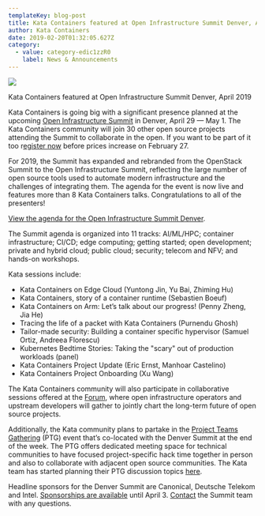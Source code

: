 ```yaml
---
templateKey: blog-post
title: Kata Containers featured at Open Infrastructure Summit Denver, April 2019
author: Kata Containers
date: 2019-02-20T01:32:05.627Z
category:
  - value: category-edic1zzR0
    label: News & Announcements
---
```

![](/img/1_7tzgmtin0bhn6sqdxzjrjg.webp)

Kata Containers featured at Open Infrastructure Summit Denver, April 2019

Kata Containers is going big with a significant presence planned at the upcoming [Open Infrastructure Summit](https://www.openstack.org/summit/denver-2019/) in Denver, April 29 — May 1. The Kata Containers community will join 30 other open source projects attending the Summit to collaborate in the open. If you want to be part of it too r[egister now](https://openinfrasummitandptgdenver.eventbrite.com) before prices increase on February 27.

For 2019, the Summit has expanded and rebranded from the OpenStack Summit to the Open Infrastructure Summit, reflecting the large number of open source tools used to automate modern infrastructure and the challenges of integrating them. The agenda for the event is now live and features more than 8 Kata Containers talks. Congratulations to all of the presenters!

[View the agenda for the Open Infrastructure Summit Denver](https://www.openstack.org/summit/denver-2019/summit-schedule#day=2019-04-29).

The Summit agenda is organized into 11 tracks: AI/ML/HPC; container infrastructure; CI/CD; edge computing; getting started; open development; private and hybrid cloud; public cloud; security; telecom and NFV; and hands-on workshops.

Kata sessions include:

* Kata Containers on Edge Cloud (Yuntong Jin, Yu Bai, Zhiming Hu)
* Kata Containers, story of a container runtime (Sebastien Boeuf)
* Kata Containers on Arm: Let’s talk about our progress! (Penny Zheng, Jia He)
* Tracing the life of a packet with Kata Containers (Purnendu Ghosh)
* Tailor-made security: Building a container specific hypervisor (Samuel Ortiz, Andreea Florescu)
* Kubernetes Bedtime Stories: Taking the "scary" out of production workloads (panel)
* Kata Containers Project Update (Eric Ernst, Manhoar Castelino)
* Kata Containers Project Onboarding (Xu Wang)

The Kata Containers community will also participate in collaborative sessions offered at the [Forum](https://wiki.openstack.org/wiki/Forum), where open infrastructure operators and upstream developers will gather to jointly chart the long-term future of open source projects.

Additionally, the Kata community plans to partake in the [Project Teams Gathering](https://www.openstack.org/ptg) (PTG) event that’s co-located with the Denver Summit at the end of the week. The PTG offers dedicated meeting space for technical communities to have focused project-specific hack time together in person and also to collaborate with adjacent open source communities. The Kata team has started planning their PTG discussion topics [here](https://etherpad.openstack.org/p/katacontainers-2019-ptg-denver-agenda).

Headline sponsors for the Denver Summit are Canonical, Deutsche Telekom and Intel. [Sponsorships are available](https://www.openstack.org/summit/denver-2019/sponsors/) until April 3. [Contact](mailto:summit@openstack.org) the Summit team with any questions.
